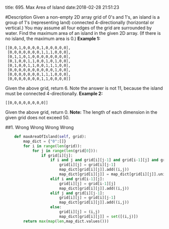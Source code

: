 title: 695. Max Area of Island
date:2018-02-28 21:51:23

#Description
Given a non-empty 2D array grid of 0's and 1's, an island is a group of 1's (representing land) connected 4-directionally (horizontal or vertical.) You may assume all four edges of the grid are surrounded by water.
Find the maximum area of an island in the given 2D array. (If there is no island, the maximum area is 0.)
**Example 1:**
```
[[0,0,1,0,0,0,0,1,0,0,0,0,0],
 [0,0,0,0,0,0,0,1,1,1,0,0,0],
 [0,1,1,0,1,0,0,0,0,0,0,0,0],
 [0,1,0,0,1,1,0,0,1,0,1,0,0],
 [0,1,0,0,1,1,0,0,1,1,1,0,0],
 [0,0,0,0,0,0,0,0,0,0,1,0,0],
 [0,0,0,0,0,0,0,1,1,1,0,0,0],
 [0,0,0,0,0,0,0,1,1,0,0,0,0]]
```
Given the above grid, return 6. Note the answer is not 11, because the island must be connected 4-directionally.
**Example 2:**
```
[[0,0,0,0,0,0,0,0]]
```
Given the above grid, return 0.
**Note:** The length of each dimension in the given grid does not exceed 50.

##1. Wrong Wrong Wrong Wrong
```python
    def maxAreaOfIsland(self, grid):
        map_dict = {"0":[]}
        for i in range(len(grid)):
            for j in range(len(grid[0])):
                if grid[i][j]:
                    if i and j and grid[i][j-1] and grid[i-1][j] and grid[i][j-1]!=grid[i-1][j]:
                        grid[i][j] = grid[i][j-1]
                        map_dict[grid[i][j]].add((i,j))
                        map_dict[grid[i][j]] = map_dict[grid[i][j]].union(map_dict[grid[i-1][j]])
                    elif i and grid[i-1][j]:
                        grid[i][j] = grid[i-1][j]
                        map_dict[grid[i][j]].add((i,j))
                    elif j and grid[i][j-1]:
                        grid[i][j] = grid[i][j-1]
                        map_dict[grid[i][j]].add((i,j))
                    else:
                        grid[i][j] = (i,j)
                        map_dict[grid[i][j]] = set([(i,j)])
        return max(map(len,map_dict.values()))
```